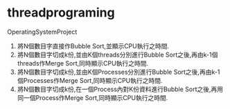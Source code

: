 # threadprograming
OperatingSystemProject

1. 將N個數目字直接作Bubble Sort,並顯示CPU執行之時間.
2. 將N個數目字切成k份,並由K個threads分別進行Bubble  Sort之後,再由k-1個threads作Merge Sort,同時顯示CPU執行之時間.
3. 將N個數目字切成k份,並由K個Processes分別進行Bubble  Sort之後,再由k-1個Processes作Merge Sort,同時顯示CPU執行之時間.
4. 將N個數目字切成k份,在一個Process內對K份資料進行Bubble  Sort之後,再用同一個Process作Merge Sort,同時顯示CPU執行之時間.
